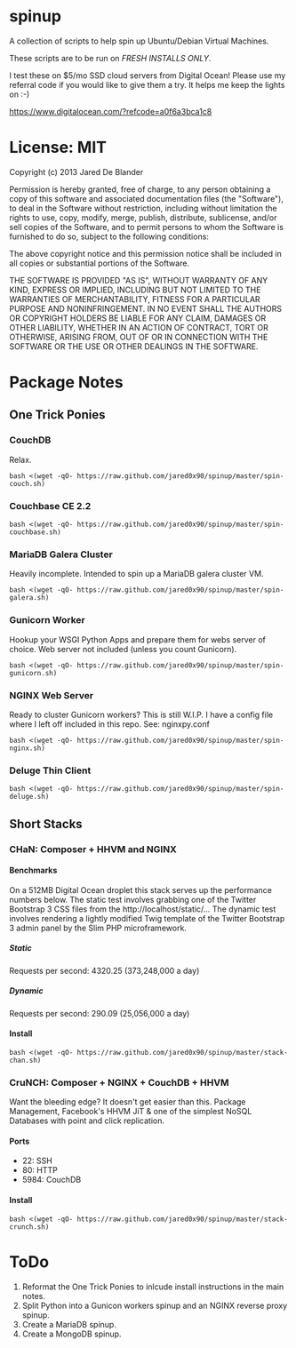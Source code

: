 # spinup

A collection of scripts to help spin up Ubuntu/Debian Virtual Machines.

These scripts are to be run on *FRESH INSTALLS ONLY*.

I test these on $5/mo SSD cloud servers from Digital Ocean! Please use my
referral code if you would like to give them a try. It helps me keep the
lights on :-)

https://www.digitalocean.com/?refcode=a0f6a3bca1c8

# License: MIT

Copyright (c) 2013 Jared De Blander

Permission is hereby granted, free of charge, to any person obtaining a copy of
this software and associated documentation files (the "Software"), to deal in
the Software without restriction, including without limitation the rights to
use, copy, modify, merge, publish, distribute, sublicense, and/or sell copies of
the Software, and to permit persons to whom the Software is furnished to do so,
subject to the following conditions:

The above copyright notice and this permission notice shall be included in all
copies or substantial portions of the Software.

THE SOFTWARE IS PROVIDED "AS IS", WITHOUT WARRANTY OF ANY KIND, EXPRESS OR
IMPLIED, INCLUDING BUT NOT LIMITED TO THE WARRANTIES OF MERCHANTABILITY, FITNESS
FOR A PARTICULAR PURPOSE AND NONINFRINGEMENT. IN NO EVENT SHALL THE AUTHORS OR
COPYRIGHT HOLDERS BE LIABLE FOR ANY CLAIM, DAMAGES OR OTHER LIABILITY, WHETHER
IN AN ACTION OF CONTRACT, TORT OR OTHERWISE, ARISING FROM, OUT OF OR IN
CONNECTION WITH THE SOFTWARE OR THE USE OR OTHER DEALINGS IN THE SOFTWARE.

# Package Notes

## One Trick Ponies

### CouchDB
Relax.

    bash <(wget -qO- https://raw.github.com/jared0x90/spinup/master/spin-couch.sh)

### Couchbase CE 2.2

    bash <(wget -qO- https://raw.github.com/jared0x90/spinup/master/spin-couchbase.sh)

### MariaDB Galera Cluster

Heavily incomplete. Intended to spin up a MariaDB galera cluster VM.


    bash <(wget -qO- https://raw.github.com/jared0x90/spinup/master/spin-galera.sh)

### Gunicorn Worker

Hookup your WSGI Python Apps and prepare them for webs server of choice. Web
server not included (unless you count Gunicorn).

    bash <(wget -qO- https://raw.github.com/jared0x90/spinup/master/spin-gunicorn.sh)

### NGINX Web Server

Ready to cluster Gunicorn workers? This is still W.I.P. I have a config file
where I left off included in this repo. See: nginxpy.conf

    bash <(wget -qO- https://raw.github.com/jared0x90/spinup/master/spin-nginx.sh)

### Deluge Thin Client

    bash <(wget -qO- https://raw.github.com/jared0x90/spinup/master/spin-deluge.sh)

## Short Stacks

### CHaN: Composer + HHVM and NGINX

#### Benchmarks

On a 512MB Digital Ocean droplet this stack serves up the performance numbers
below. The static test involves grabbing one of the Twitter Bootstrap 3 CSS
files from the http://localhost/static/... The dynamic test involves rendering
a lightly modified Twig template of the Twitter Bootstrap 3 admin panel by the
Slim PHP microframework.

##### Static
Requests per second:    4320.25  (373,248,000 a day)

##### Dynamic
Requests per second:    290.09 (25,056,000 a day)

#### Install

    bash <(wget -qO- https://raw.github.com/jared0x90/spinup/master/stack-chan.sh)

### CruNCH: Composer + NGINX + CouchDB + HHVM
Want the bleeding edge? It doesn't get easier than this. Package Management,
Facebook's HHVM JiT & one of the simplest NoSQL Databases with point and click
replication.

#### Ports
* 22: SSH
* 80: HTTP
* 5984: CouchDB

#### Install

    bash <(wget -qO- https://raw.github.com/jared0x90/spinup/master/stack-crunch.sh)

# ToDo

1. Reformat the One Trick Ponies to inlcude install instructions in the main notes.
2. Split Python into a Gunicon workers spinup and an NGINX reverse proxy spinup.
3. Create a MariaDB spinup.
4. Create a MongoDB spinup.
